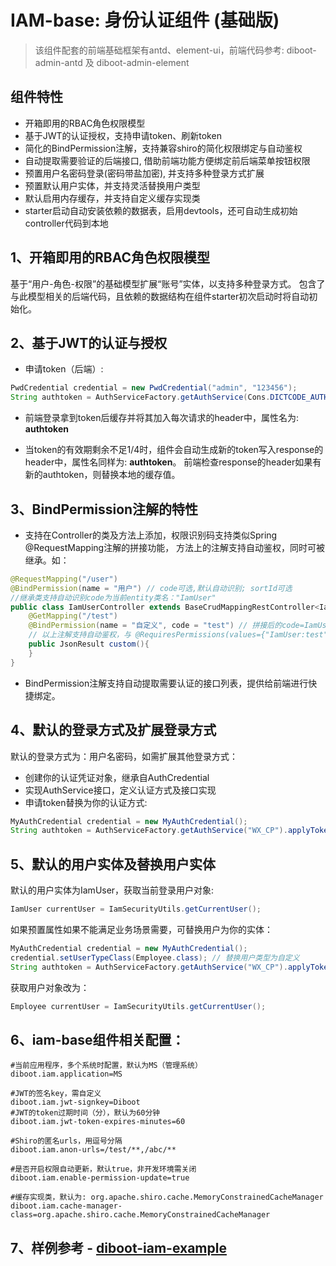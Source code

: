 # IAM-base: 身份认证组件 (基础版)
> 该组件配套的前端基础框架有antd、element-ui，前端代码参考: diboot-admin-antd 及 diboot-admin-element
## 组件特性
* 开箱即用的RBAC角色权限模型
* 基于JWT的认证授权，支持申请token、刷新token
* 简化的BindPermission注解，支持兼容shiro的简化权限绑定与自动鉴权
* 自动提取需要验证的后端接口, 借助前端功能方便绑定前后端菜单按钮权限
* 预置用户名密码登录(密码带盐加密), 并支持多种登录方式扩展
* 预置默认用户实体，并支持灵活替换用户类型
* 默认启用内存缓存，并支持自定义缓存实现类
* starter启动自动安装依赖的数据表，启用devtools，还可自动生成初始controller代码到本地

## 1、开箱即用的RBAC角色权限模型
基于“用户-角色-权限”的基础模型扩展“账号”实体，以支持多种登录方式。
包含了与此模型相关的后端代码，且依赖的数据结构在组件starter初次启动时将自动初始化。

## 2、基于JWT的认证与授权
* 申请token（后端）: 
~~~java
PwdCredential credential = new PwdCredential("admin", "123456");
String authtoken = AuthServiceFactory.getAuthService(Cons.DICTCODE_AUTH_TYPE.PWD.name()).applyToken(credential);
~~~
* 前端登录拿到token后缓存并将其加入每次请求的header中，属性名为: **authtoken**

* 当token的有效期剩余不足1/4时，组件会自动生成新的token写入response的header中，属性名同样为: **authtoken**。
前端检查response的header如果有新的authtoken，则替换本地的缓存值。

## 3、BindPermission注解的特性
* 支持在Controller的类及方法上添加，权限识别码支持类似Spring @RequestMapping注解的拼接功能，
方法上的注解支持自动鉴权，同时可被继承。如：
~~~java
@RequestMapping("/user")
@BindPermission(name = "用户") // code可选,默认自动识别; sortId可选
//继承类支持自动识别code为当前entity类名："IamUser"
public class IamUserController extends BaseCrudMappingRestController<IamUser, IamUserVO> {
    @GetMapping("/test")
    @BindPermission(name = "自定义", code = "test") // 拼接后的code=IamUser:test
    // 以上注解支持自动鉴权，与 @RequiresPermissions(values={"IamUser:test"}) 等效，省掉前缀以简化及继承。
    public JsonResult custom(){
    }
}
~~~

* BindPermission注解支持自动提取需要认证的接口列表，提供给前端进行快捷绑定。

## 4、默认的登录方式及扩展登录方式
默认的登录方式为：用户名密码，如需扩展其他登录方式：
* 创建你的认证凭证对象，继承自AuthCredential
* 实现AuthService接口，定义认证方式及接口实现
* 申请token替换为你的认证方式: 
~~~java
MyAuthCredential credential = new MyAuthCredential();
String authtoken = AuthServiceFactory.getAuthService("WX_CP").applyToken(credential);
~~~

## 5、默认的用户实体及替换用户实体
默认的用户实体为IamUser，获取当前登录用户对象:
~~~java
IamUser currentUser = IamSecurityUtils.getCurrentUser();
~~~
如果预置属性如果不能满足业务场景需要，可替换用户为你的实体：
~~~java
MyAuthCredential credential = new MyAuthCredential();
credential.setUserTypeClass(Employee.class); // 替换用户类型为自定义
String authtoken = AuthServiceFactory.getAuthService("WX_CP").applyToken(credential);
~~~
获取用户对象改为：
~~~java
Employee currentUser = IamSecurityUtils.getCurrentUser();
~~~
        
## 6、iam-base组件相关配置：
```
#当前应用程序，多个系统时配置，默认为MS（管理系统）
diboot.iam.application=MS

#JWT的签名key，需自定义
diboot.iam.jwt-signkey=Diboot
#JWT的token过期时间（分），默认为60分钟
diboot.iam.jwt-token-expires-minutes=60

#Shiro的匿名urls，用逗号分隔
diboot.iam.anon-urls=/test/**,/abc/**

#是否开启权限自动更新，默认true，非开发环境需关闭
diboot.iam.enable-permission-update=true

#缓存实现类，默认为: org.apache.shiro.cache.MemoryConstrainedCacheManager
diboot.iam.cache-manager-class=org.apache.shiro.cache.MemoryConstrainedCacheManager
```

## 7、样例参考 - [diboot-iam-example](https://github.com/dibo-software/diboot-v2-example/tree/master/diboot-iam-example)
